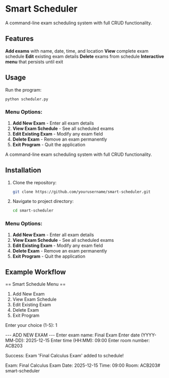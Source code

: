 # Smart Scheduler
A command-line exam scheduling system with full CRUD functionality.

## Features
**Add exams** with name, date, time, and location
**View** complete exam schedule
**Edit** existing exam details
 **Delete** exams from schedule
 **Interactive menu** that persists until exit

## Usage
Run the program:
```bash
python scheduler.py
```
### Menu Options:
1. **Add New Exam** - Enter all exam details
2. **View Exam Schedule** - See all scheduled exams
3. **Edit Existing Exam** - Modify any exam field
4. **Delete Exam** - Remove an exam permanently
5. **Exit Program** - Quit the application

A command-line exam scheduling system with full CRUD functionality.
## Installation

1. Clone the repository:
   ```bash
   git clone https://github.com/yourusername/smart-scheduler.git
   ```
2. Navigate to project directory:
   ```bash
   cd smart-scheduler
   ```

### Menu Options:
1. **Add New Exam** - Enter all exam details
2. **View Exam Schedule** - See all scheduled exams
3. **Edit Existing Exam** - Modify any exam field
4. **Delete Exam** - Remove an exam permanently
5. **Exit Program** - Quit the application

## Example Workflow

== Smart Schedule Menu ==
1. Add New Exam
2. View Exam Schedule
3. Edit Existing Exam
4. Delete Exam
5. Exit Program

Enter your choice (1-5): 1

--- ADD NEW EXAM ---
Enter exam name: Final Exam
Enter date (YYYY-MM-DD): 2025-12-15
Enter time (HH:MM): 09:00
Enter room number: ACB203

Success: Exam 'Final Calculus Exam' added to schedule!

Exam: Final Calculus Exam
Date: 2025-12-15
Time: 09:00
Room: ACB203# smart-scheduler
